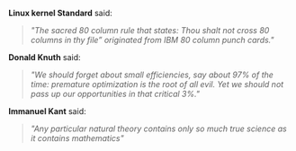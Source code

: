 
**Linux kernel Standard** said:
> *"The sacred 80 column rule that states: Thou shalt not cross 80 columns in thy file” originated from IBM 80 column punch cards."*

**Donald Knuth** said:
> *"We should forget about small efficiencies, say about 97% of the time: premature optimization is the root of all evil. Yet we should not pass up our opportunities in that critical 3%."*

**Immanuel Kant** said:
> *"Any particular natural theory contains only so much true science as it contains mathematics"*
